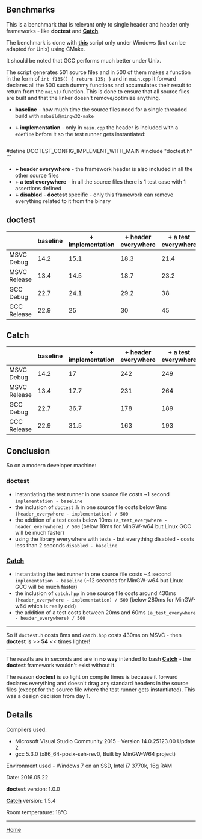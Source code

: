 ## Benchmarks

This is a benchmark that is relevant only to single header and header only frameworks - like **doctest** and [**Catch**](https://github.com/philsquared/Catch).

The benchmark is done with [**this**](../../scripts/bench/bench.py) script only under Windows (but can be adapted for Unix) using CMake. 

It should be noted that GCC performs much better under Unix.

The script generates 501 source files and in 500 of them makes a function in the form of ```int f135() { return 135; }``` and in ```main.cpp``` it forward declares all the 500 such dummy functions and accumulates their result to return from the ```main()``` function. This is done to ensure that all source files are built and that the linker doesn't remove/optimize anything.

- **baseline** - how much time the source files need for a single threaded build with ```msbuild```/```mingw32-make``` 
- **+ implementation** - only in ```main.cpp``` the header is included with a ```#define``` before it so the test runner gets instantiated:

    ```c++
#define DOCTEST_CONFIG_IMPLEMENT_WITH_MAIN
#include "doctest.h"
    ```
- **+ header everywhere** - the framework header is also included in all the other source files
- **+ a test everywhere** - in all the source files there is 1 test case with 1 assertions defined
- **+ disabled** - **doctest** specific - only this framework can remove everything related to it from the binary

## doctest

| &nbsp; | baseline | + implementation | + header everywhere | + a test everywhere | + disabled |
|--------------|----------|---------------------|------------------------------|---------------------|-------------------------|
| MSVC Debug | 14.2 | 15.1 | 18.3 | 21.4 | 15.6 |
| MSVC Release | 13.4 | 14.5 | 18.7 | 23.2 | 15.2 |
| GCC Debug | 22.7 | 24.1 | 29.2 | 38 | 25 |
| GCC Release | 22.9 | 25 | 30 | 45 | 25 |

## Catch

| &nbsp; | baseline | + implementation | + header everywhere | + a test everywhere | &nbsp;&nbsp;&nbsp;&nbsp;&nbsp;&nbsp;&nbsp;&nbsp;&nbsp;&nbsp;&nbsp;&nbsp;&nbsp;&nbsp;&nbsp;&nbsp;&nbsp;&nbsp;&nbsp; |
|--------------|----------|---------------------|------------------------------|---------------------|-------------------------|
| MSVC Debug | 14.2 | 17 | 242 | 249 |  |
| MSVC Release | 13.4 | 17.7 | 231 | 264 |  |
| GCC Debug | 22.7 | 36.7 | 178 | 189 |  |
| GCC Release | 22.9 | 31.5 | 163 | 193 |  |

## Conclusion

So on a modern developer machine:

### doctest

- instantiating the test runner in one source file costs ~1 second ```implementation - baseline```
- the inclusion of ```doctest.h``` in one source file costs below 9ms ```(header_everywhere - implementation) / 500```
- the addition of a test costs below 10ms ```(a_test_everywhere - header_everywhere) / 500```
  (below 18ms for MinGW-w64 but Linux GCC will be much faster)
- using the library everywhere with tests - but everything disabled - costs less than 2 seconds ```disabled - baseline```

### [**Catch**](https://github.com/philsquared/Catch)

- instantiating the test runner in one source file costs ~4 second ```implementation - baseline```
  (~12 seconds for MinGW-w64 but Linux GCC will be much faster)
- the inclusion of ```catch.hpp```  in one source file costs around 430ms ```(header_everywhere - implementation) / 500```
  (below 280ms for MinGW-w64 which is really odd)
- the addition of a test costs between 20ms and 60ms ```(a_test_everywhere - header_everywhere) / 500```

----------

So if ```doctest.h``` costs 8ms and ```catch.hpp``` costs 430ms on MSVC - then **doctest** is >> **54** << times lighter! 

----------

The results are in seconds and are in **no way** intended to bash [**Catch**](https://github.com/philsquared/Catch) - the **doctest** framework wouldn't exist without it.

The reason **doctest** is so light on compile times is because it forward declares everything and doesn't drag any standard headers in the source files (except for the source file where the test runner gets instantiated). This was a design decision from day 1.

## Details

Compilers used:

- Microsoft Visual Studio Community 2015 - Version 14.0.25123.00 Update 2
- gcc 5.3.0 (x86_64-posix-seh-rev0, Built by MinGW-W64 project) 

Environment used - Windows 7 on an SSD, Intel i7 3770k, 16g RAM

Date: 2016.05.22

**doctest** version: 1.0.0

[**Catch**](https://github.com/philsquared/Catch) version: 1.5.4

Room temperature: 18°C

---------------

[Home](readme.md#reference)
